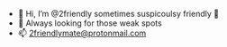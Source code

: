 - 👋 Hi, I’m @2friendly sometimes suspicoulsy friendly 🤪
- 👀 Always looking for those weak spots
- 📫 2friendlymate@protonmail.com

